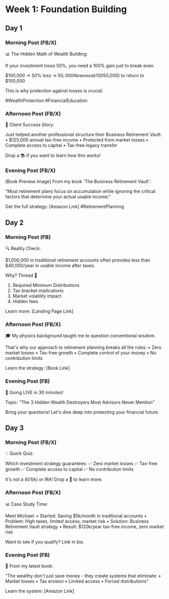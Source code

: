 # Week 1: Foundation Building

## Day 1

### Morning Post (FB/X)
📊 The Hidden Math of Wealth Building:

If your investment loses 50%, you need a 100% gain just to break even.

$100,000 → 50% loss → $50,000
Now needs 100% gain ($50,000) to return to $100,000

This is why protection against losses is crucial.

#WealthProtection #FinancialEducation

### Afternoon Post (FB/X)
🎯 Client Success Story:

Just helped another professional structure their Business Retirement Vault:
• $125,000 annual tax-free income
• Protected from market losses
• Complete access to capital
• Tax-free legacy transfer

Drop a 📚 if you want to learn how this works!

### Evening Post (FB/X)
[Book Preview Image]
From my book 'The Business Retirement Vault':

"Most retirement plans focus on accumulation while ignoring the critical factors that determine your actual usable income."

Get the full strategy: [Amazon Link]
#RetirementPlanning

## Day 2

### Morning Post (FB)
🔍 Reality Check:

$1,000,000 in traditional retirement accounts often provides less than $40,000/year in usable income after taxes.

Why? Thread 🧵
1. Required Minimum Distributions
2. Tax bracket implications
3. Market volatility impact
4. Hidden fees

Learn more: [Landing Page Link]

### Afternoon Post (FB/X)
🎓 My physics background taught me to question conventional wisdom.

That's why our approach to retirement planning breaks all the rules:
• Zero market losses
• Tax-free growth
• Complete control of your money
• No contribution limits

Learn the strategy: [Book Link]

### Evening Post (FB)
🎥 Going LIVE in 30 minutes!

Topic: "The 3 Hidden Wealth Destroyers Most Advisors Never Mention"

Bring your questions! Let's dive deep into protecting your financial future.

## Day 3

### Morning Post (FB/X)
💡 Quick Quiz:

Which investment strategy guarantees:
✅ Zero market losses
✅ Tax-free growth
✅ Complete access to capital
✅ No contribution limits

It's not a 401(k) or IRA!
Drop a 🤔 to learn more.

### Afternoon Post (FB/X)
📊 Case Study Time:

Meet Michael:
• Started: Saving $5k/month in traditional accounts
• Problem: High taxes, limited access, market risk
• Solution: Business Retirement Vault strategy
• Result: $120k/year tax-free income, zero market risk

Want to see if you qualify? Link in bio.

### Evening Post (FB)
🎯 From my latest book:

"The wealthy don't just save money - they create systems that eliminate:
• Market losses
• Tax erosion
• Limited access
• Forced distributions"

Learn the system: [Amazon Link]